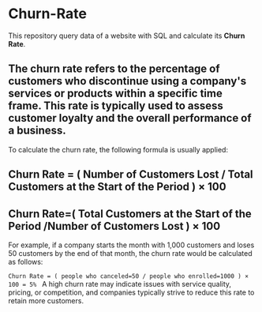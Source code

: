 # Churn-Rate
This repository query data of a website with SQL and calculate its **Churn Rate**.

## The churn rate refers to the percentage of customers who discontinue using a company's services or products within a specific time frame. This rate is typically used to assess customer loyalty and the overall performance of a business.

To calculate the churn rate, the following formula is usually applied:

## Churn Rate = ( Number of Customers Lost / Total Customers at the Start of the Period ) × 100
## Churn Rate=( Total Customers at the Start of the Period /Number of Customers Lost ) × 100
For example, if a company starts the month with 1,000 customers and loses 50 customers by the end of that month, the churn rate would be calculated as follows:

```Churn Rate = ( people who canceled=50 / people who enrolled=1000 ) × 100 = 5% ```
A high churn rate may indicate issues with service quality, pricing, or competition, and companies typically strive to reduce this rate to retain more customers.
